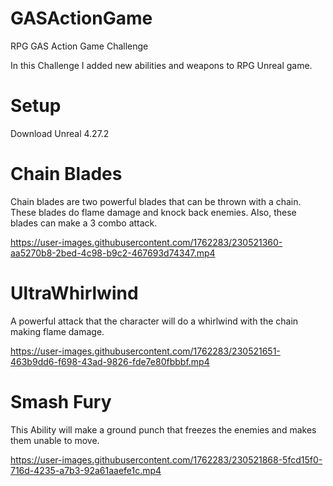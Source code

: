 # GASActionGame
RPG GAS Action Game Challenge

In this Challenge I added new abilities and weapons to RPG Unreal game.

# Setup

Download Unreal 4.27.2

# Chain Blades

Chain blades are two powerful blades that can be thrown with a chain. These blades do flame damage and knock back enemies. Also, these blades can
make a 3 combo attack.

https://user-images.githubusercontent.com/1762283/230521360-aa5270b8-2bed-4c98-b9c2-467693d74347.mp4


# UltraWhirlwind

A powerful attack that the character will do a whirlwind with the chain making flame damage.


https://user-images.githubusercontent.com/1762283/230521651-463b9dd6-f698-43ad-9826-fde7e80fbbbf.mp4

# Smash Fury

This Ability will make a ground punch that freezes the enemies and makes them unable to move.


https://user-images.githubusercontent.com/1762283/230521868-5fcd15f0-716d-4235-a7b3-92a61aaefe1c.mp4

